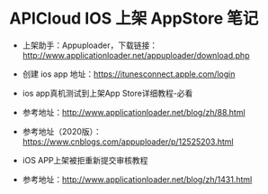 # APICloud IOS 上架 AppStore 笔记


- 上架助手：Appuploader，下载链接：http://www.applicationloader.net/appuploader/download.php

- 创建 ios app 地址：https://itunesconnect.apple.com/login

- ios app真机测试到上架App Store详细教程-必看
- 参考地址：http://www.applicationloader.net/blog/zh/88.html
- 参考地址（2020版）：https://www.cnblogs.com/appuploader/p/12525203.html

- iOS APP上架被拒重新提交审核教程
- 参考地址：http://www.applicationloader.net/blog/zh/1431.html

